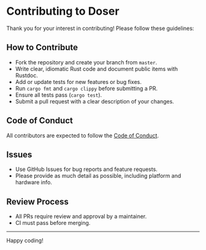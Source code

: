 # Contributing to Doser

Thank you for your interest in contributing! Please follow these guidelines:

## How to Contribute

- Fork the repository and create your branch from `master`.
- Write clear, idiomatic Rust code and document public items with Rustdoc.
- Add or update tests for new features or bug fixes.
- Run `cargo fmt` and `cargo clippy` before submitting a PR.
- Ensure all tests pass (`cargo test`).
- Submit a pull request with a clear description of your changes.

## Code of Conduct

All contributors are expected to follow the [Code of Conduct](CODE_OF_CONDUCT.md).

## Issues

- Use GitHub Issues for bug reports and feature requests.
- Please provide as much detail as possible, including platform and hardware info.

## Review Process

- All PRs require review and approval by a maintainer.
- CI must pass before merging.

---

Happy coding!
